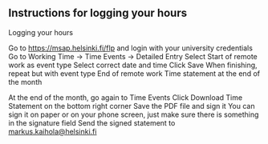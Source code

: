 ## Instructions for logging your hours

Logging your hours

Go to https://msap.helsinki.fi/flp and login with your university credentials
Go to Working Time -> Time Events -> Detailed Entry
Select Start of remote work as event type
Select correct date and time
Click Save
When finishing, repeat but with event type End of remote work
Time statement at the end of the month

At the end of the month, go again to Time Events
Click Download Time Statement on the bottom right corner
Save the PDF file and sign it
You can sign it on paper or on your phone screen, just make sure there is something in the signature field
Send the signed statement to markus.kaihola@helsinki.fi